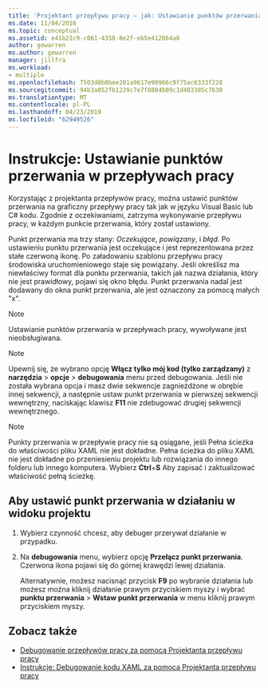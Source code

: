 ```yaml
---
title: 'Projektant przepływu pracy — jak: Ustawianie punktów przerwania w przepływach pracy'
ms.date: 11/04/2016
ms.topic: conceptual
ms.assetid: e41b21c9-c061-4358-8e2f-eb5e412864a8
author: gewarren
ms.author: gewarren
manager: jillfra
ms.workload:
- multiple
ms.openlocfilehash: 7503d0b0bee201a9617e90966c9f75ac6333f228
ms.sourcegitcommit: 94b3a052fb1229c7e7f8804b09c1d403385c7630
ms.translationtype: MT
ms.contentlocale: pl-PL
ms.lasthandoff: 04/23/2019
ms.locfileid: "62949526"
---
```

# <a name="how-to-set-breakpoints-in-workflows"></a>Instrukcje: Ustawianie punktów przerwania w przepływach pracy

Korzystając z projektanta przepływów pracy, można ustawić punktów przerwania na graficzny przepływy pracy tak jak w języku Visual Basic lub C# kodu. Zgodnie z oczekiwaniami, zatrzyma wykonywanie przepływu pracy, w każdym punkcie przerwania, który został ustawiony.

Punkt przerwania ma trzy stany: *Oczekujące*, *powiązany*, i *błąd*. Po ustawieniu punktu przerwania jest oczekujące i jest reprezentowana przez stałe czerwoną ikonę. Po załadowaniu szablonu przepływu pracy środowiska uruchomieniowego staje się powiązany. Jeśli określisz ma niewłaściwy format dla punktu przerwania, takich jak nazwa działania, który nie jest prawidłowy, pojawi się okno błędu. Punkt przerwania nadal jest dodawany do okna punkt przerwania, ale jest oznaczony za pomocą małych "x".

> [!NOTE]
> Ustawianie punktów przerwania w przepływach pracy, wywoływane jest nieobsługiwana.

> [!NOTE]
> Upewnij się, że wybrano opcję **Włącz tylko mój kod (tylko zarządzany)** z **narzędzia** > **opcje** > **debugowania**  menu przed debugowania. Jeśli nie została wybrana opcja i masz dwie sekwencje zagnieżdżone w obrębie innej sekwencji, a następnie ustaw punkt przerwania w pierwszej sekwencji wewnętrzny, naciskając klawisz **F11** nie zdebugować drugiej sekwencji wewnętrznego.

> [!NOTE]
> Punkty przerwania w przepływie pracy nie są osiągane, jeśli Pełna ścieżka do właściwości pliku XAML nie jest dokładne. Pełna ścieżka do pliku XAML nie jest dokładne po przeniesieniu projektu lub rozwiązania do innego folderu lub innego komputera. Wybierz **Ctrl**+**S** Aby zapisać i zaktualizować właściwość pełną ścieżkę.

## <a name="to-set-a-breakpoint-on-an-activity-in-the-design-view"></a>Aby ustawić punkt przerwania w działaniu w widoku projektu

1. Wybierz czynność chcesz, aby debuger przerywał działanie w przypadku.

2. Na **debugowania** menu, wybierz opcję **Przełącz punkt przerwania**. Czerwona ikona pojawi się do górnej krawędzi lewej działania.

   Alternatywnie, możesz nacisnąć przycisk **F9** po wybranie działania lub możesz można kliknij działanie prawym przyciskiem myszy i wybrać **punktu przerwania** > **Wstaw punkt przerwania** w menu kliknij prawym przyciskiem myszy.

## <a name="see-also"></a>Zobacz także

- [Debugowanie przepływów pracy za pomocą Projektanta przepływu pracy](../workflow-designer/debugging-workflows-with-the-workflow-designer.md)
- [Instrukcje: Debugowanie kodu XAML za pomocą Projektanta przepływu pracy](../workflow-designer/how-to-debug-xaml-with-the-workflow-designer.md)